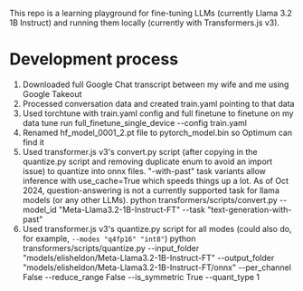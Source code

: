 This repo is a learning playground for fine-tuning LLMs (currently Llama 3.2 1B Instruct) and running them locally (currently with Transformers.js v3).

# Development process
1. Downloaded full Google Chat transcript between my wife and me using Google Takeout
1. Processed conversation data and created train.yaml pointing to that data
2. Used torchtune with train.yaml config and full finetune to finetune on my data
tune run full_finetune_single_device --config train.yaml
3. Renamed hf_model_0001_2.pt file to pytorch_model.bin so Optimum can find it
4. Used transformer.js v3's convert.py script (after copying in the quantize.py script and removing duplicate enum to avoid an import issue) to quantize into onnx files. "-with-past" task variants allow inference with use_cache=True which speeds things up a lot. As of Oct 2024, question-answering is not a currently supported task for llama models (or any other LLMs).
python transformers/scripts/convert.py --model_id "Meta-Llama3.2-1B-Instruct-FT" --task "text-generation-with-past"
5. Used transformer.js v3's quantize.py script for all modes (could also do, for example, `--modes "q4fp16" "int8"`)
python transformers/scripts/quantize.py --input_folder "models/elisheldon/Meta-Llama3.2-1B-Instruct-FT" --output_folder "models/elisheldon/Meta-Llama3.2-1B-Instruct-FT/onnx" --per_channel False --reduce_range False --is_symmetric True --quant_type 1